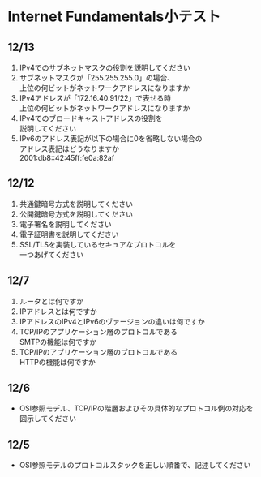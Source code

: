 # Internet Fundamentals小テスト

## 12/13

1. IPv4でのサブネットマスクの役割を説明してください
1. サブネットマスクが「255.255.255.0」の場合、  
上位の何ビットがネットワークアドレスになりますか
1. IPv4アドレスが「172.16.40.91/22」で表せる時  
上位の何ビットがネットワークアドレスになりますか
1. IPv4でのブロードキャストアドレスの役割を  
説明してください
1. IPv6のアドレス表記が以下の場合に0を省略しない場合の  
アドレス表記はどうなりますか  
2001:db8::42:45ff:fe0a:82af

## 12/12

1. 共通鍵暗号方式を説明してください
1. 公開鍵暗号方式を説明してください
1. 電子署名を説明してください
1. 電子証明書を説明してください
1. SSL/TLSを実装しているセキュアなプロトコルを  
一つあげてください


## 12/7

1. ルータとは何ですか
1. IPアドレスとは何ですか
1. IPアドレスのIPv4とIPv6のヴァージョンの違いは何ですか
1. TCP/IPのアプリケーション層のプロトコルである  
SMTPの機能は何ですか
1. TCP/IPのアプリケーション層のプロトコルである  
HTTPの機能は何ですか

## 12/6

- OSI参照モデル、TCP/IPの階層およびその具体的なプロトコル例の対応を  
図示してください

## 12/5
- OSI参照モデルのプロトコルスタックを正しい順番で、記述してください
